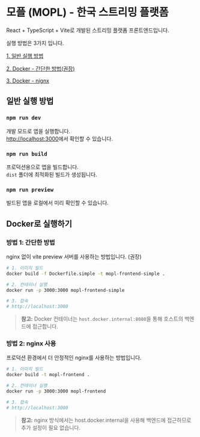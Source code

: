 # 모플 (MOPL) - 한국 스트리밍 플랫폼

React + TypeScript + Vite로 개발된 스트리밍 플랫폼 프론트엔드입니다.

실행 방법은 3가지 입니다.

[1. 일반 실행 방법](#1.일반-실행-방법)

[2. Docker - 간단한 방법(권장)](#방법-1:-간단한-방법)

[3. Docker - nignx](#방법-2:-nginx-사용)


## 일반 실행 방법

### `npm run dev`

개발 모드로 앱을 실행합니다.\
[http://localhost:3000](http://localhost:3000)에서 확인할 수 있습니다.

### `npm run build`

프로덕션용으로 앱을 빌드합니다.\
`dist` 폴더에 최적화된 빌드가 생성됩니다.

### `npm run preview`

빌드된 앱을 로컬에서 미리 확인할 수 있습니다.

## Docker로 실행하기

### 방법 1: 간단한 방법
nginx 없이 vite preview 서버를 사용하는 방법입니다. (권장)

```bash
# 1. 이미지 빌드
docker build -f Dockerfile.simple -t mopl-frontend-simple .

# 2. 컨테이너 실행
docker run -p 3000:3000 mopl-frontend-simple

# 3. 접속
# http://localhost:3000
```

> **참고:** Docker 컨테이너는 `host.docker.internal:8080`을 통해 호스트의 백엔드에 접근합니다.

### 방법 2: nginx 사용
프로덕션 환경에서 더 안정적인 nginx를 사용하는 방법입니다.

```bash
# 1. 이미지 빌드
docker build -t mopl-frontend .

# 2. 컨테이너 실행
docker run -p 3000:3000 mopl-frontend

# 3. 접속
# http://localhost:3000
```

> **참고:** nginx 방식에서는 host.docker.internal을 사용해 백엔드에 접근하므로 추가 설정이 필요 없습니다.
